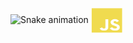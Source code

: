 ![Snake animation](https://github.com/alexandresaints/alexandresaints/blob/output/github-contribution-grid-snake.svg)
<img src="https://github.com/alexandresaints/alexandresaints/blob/main/Profile--GitHubAuxiliaryFiles/javascript-plain.svg" width="50" height="40" align="center"/>